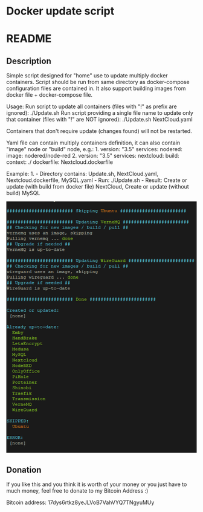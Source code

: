 # Docker update script #


# README #

## Description ##
Simple script designed for "home" use to update multiply docker containers. Script should be run from same directory as docker-compose configuration files are contained in.
It also support building images from docker file + docker-compose file.

Usage:
Run script to update all containers (files with "!" as prefix are ignored): ./Update.sh
Run script providing a single file name to update only that container (files with "!" are NOT ignored): ./Update.sh NextCloud.yaml

Containers that don't require update (changes found) will not be restarted.


Yaml file can contain multiply containers definition, it can also contain "image" node or "build" node, e.g.:
1.
version: "3.5"
services:
  nodered:
    image: nodered/node-red
2.
version: "3.5"
services:
  nextcloud:
    build:
        context: ./
        dockerfile: Nextcloud.dockerfile

Example:
1.
    - Directory contains: Update.sh, NextCloud.yaml, Nextcloud.dockerfile, MySQL.yaml
    - Run: ./Update.sh
    - Result: Create or update (with build from docker file) NextCloud, Create or update (without build) MySQL

![ReadmeScreenshot.png](images_readme/ReadmeScreenshot.png)

## Donation ##
If you like this and you think it is worth of your money or you just have to much money, feel free to donate to my Bitcoin Address :)

Bitcoin address: 17dys6rtkz8yeJLVoB7VahVYQ7TNgyuMUy